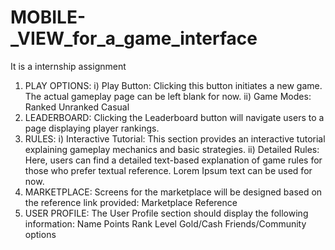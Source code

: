 # MOBILE-_VIEW_for_a_game_interface
It is a internship assignment
1. PLAY OPTIONS:
i) Play Button: Clicking this button initiates a new game. The actual gameplay page can be left blank for now.
ii) Game Modes:
Ranked
Unranked
Casual
2. LEADERBOARD:
Clicking the Leaderboard button will navigate users to a page displaying player rankings.
3. RULES:
i) Interactive Tutorial:
This section provides an interactive tutorial explaining gameplay mechanics and basic strategies.
ii) Detailed Rules:
Here, users can find a detailed text-based explanation of game rules for those who prefer textual reference. Lorem Ipsum text can be used for now.
4. MARKETPLACE:
Screens for the marketplace will be designed based on the reference link provided: Marketplace Reference
5. USER PROFILE:
The User Profile section should display the following information:
Name
Points
Rank
Level
Gold/Cash
Friends/Community options
